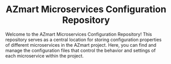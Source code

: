 # <h1 align="center">AZmart Microservices Configuration Repository</h1>


Welcome to the AZmart Microservices Configuration Repository! This repository serves as a central location for storing configuration properties of different microservices in the AZmart project. Here, you can find and manage the configuration files that control the behavior and settings of each microservice within the project.
